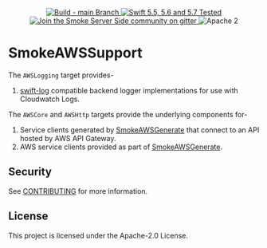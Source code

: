 <p align="center">
<a href="https://github.com/amzn/smoke-aws-support/actions">
<img src="https://github.com/amzn/smoke-aws-support/actions/workflows/swift.yml/badge.svg?branch=main" alt="Build - main Branch">
</a>
<a href="http://swift.org">
<img src="https://img.shields.io/badge/swift-5.5|5.6|5.7-orange.svg?style=flat" alt="Swift 5.5, 5.6 and 5.7 Tested">
</a>
<a href="https://gitter.im/SmokeServerSide">
<img src="https://img.shields.io/badge/chat-on%20gitter-ee115e.svg?style=flat" alt="Join the Smoke Server Side community on gitter">
</a>
<img src="https://img.shields.io/badge/license-Apache2-blue.svg?style=flat" alt="Apache 2">
</p>

# SmokeAWSSupport

The `AWSLogging` target provides-
1. [swift-log](https://github.com/apple/swift-log) compatible backend logger implementations for use with Cloudwatch Logs.

The `AWSCore` and `AWSHttp` targets provide the underlying components for-
1. Service clients generated by [SmokeAWSGenerate](https://github.com/amzn/smoke-aws-generate) that connect to an API hosted by AWS API Gateway.
2. AWS service clients provided as part of [SmokeAWSGenerate](https://github.com/amzn/smoke-aws).

## Security

See [CONTRIBUTING](CONTRIBUTING.md#security-issue-notifications) for more information.

## License

This project is licensed under the Apache-2.0 License.
